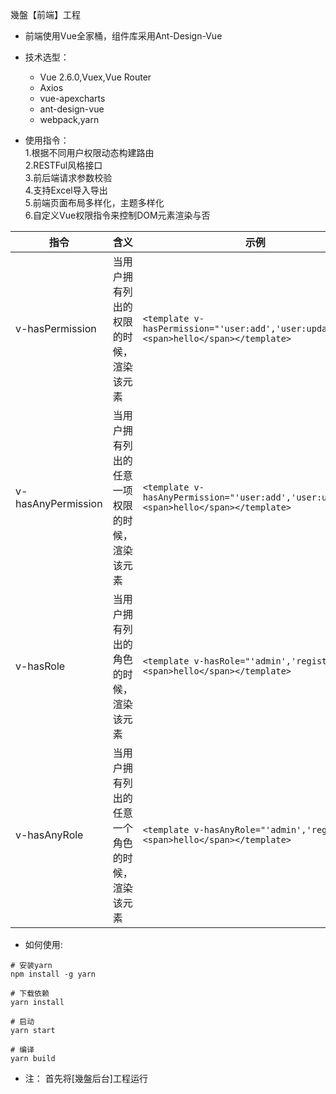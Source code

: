 幾盤【前端】工程

- 前端使用Vue全家桶，组件库采用Ant-Design-Vue

- 技术选型：
    * Vue 2.6.0,Vuex,Vue Router
    * Axios
    * vue-apexcharts
    * ant-design-vue
    * webpack,yarn

- 使用指令：  
1.根据不同用户权限动态构建路由  
2.RESTFul风格接口  
3.前后端请求参数校验  
4.支持Excel导入导出  
5.前端页面布局多样化，主题多样化  
6.自定义Vue权限指令来控制DOM元素渲染与否  

指令 | 含义| 示例
---|---|---
v-hasPermission | 当用户拥有列出的权限的时候，渲染该元素 |`<template v-hasPermission="'user:add','user:update'"><span>hello</span></template>`
v-hasAnyPermission | 当用户拥有列出的任意一项权限的时候，渲染该元素 |`<template v-hasAnyPermission="'user:add','user:update'"><span>hello</span></template>`
v-hasRole | 当用户拥有列出的角色的时候，渲染该元素 |`<template v-hasRole="'admin','register'"><span>hello</span></template>`
v-hasAnyRole | 当用户拥有列出的任意一个角色的时候，渲染该元素 |`<template v-hasAnyRole="'admin','register'"><span>hello</span></template>`

- 如何使用:  
~~~
# 安装yarn
npm install -g yarn

# 下载依赖
yarn install

# 启动
yarn start

# 编译
yarn build
~~~
- 注： 首先将[幾盤后台]工程运行